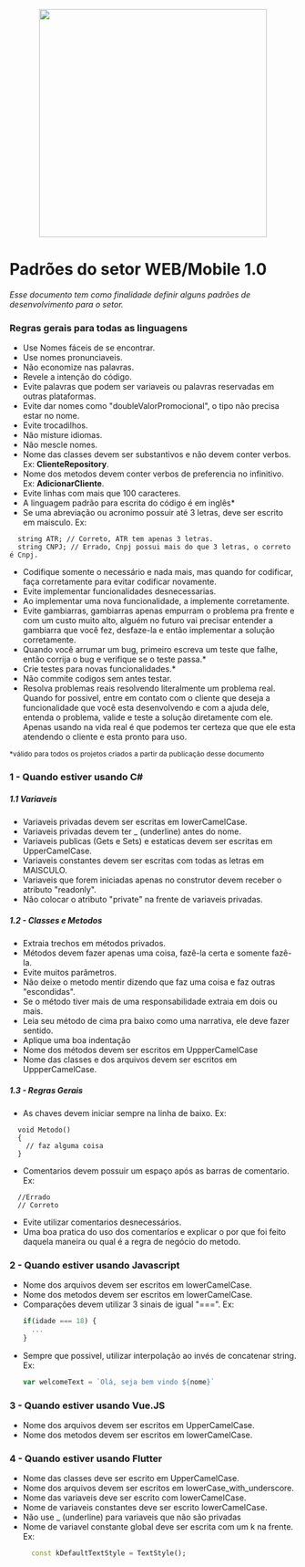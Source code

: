 <p align="center">
  <img width="400" src="https://alfameta-cdn.s3-sa-east-1.amazonaws.com/logotransparente.png">
</p>

# Padrões do setor WEB/Mobile 1.0

 
_Esse documento tem  como finalidade definir alguns padrões de desenvolvimento para o setor._

<h3>Regras gerais para todas as linguagens</h3>

  * Use Nomes fáceis de se encontrar.
  * Use nomes pronunciaveis.
  * Não economize nas palavras.
  * Revele a intenção do código.
  * Evite palavras que podem ser variaveis ou palavras reservadas em outras plataformas.
  * Evite dar nomes como "doubleValorPromocional", o tipo não precisa estar no nome.
  * Evite trocadilhos.
  * Não misture idiomas.
  * Não mescle nomes.
  * Nome das classes devem ser substantivos e não devem conter verbos. Ex: **ClienteRepository**.
  * Nome dos metodos devem conter verbos de preferencia no infinitivo. Ex: **AdicionarCliente**.
  * Evite linhas com mais que 100 caracteres.
  * A linguagem padrão para escrita do código é em inglês* 
  * Se uma abreviação ou acronimo possuir até 3 letras, deve ser escrito em maisculo. Ex: 
  ```CSharp
    string ATR; // Correto, ATR tem apenas 3 letras.
    string CNPJ; // Errado, Cnpj possui mais do que 3 letras, o correto é Cnpj.
  ```
  * Codifique somente o necessário e nada mais, mas quando for codificar, faça corretamente para evitar codificar novamente.
  * Evite implementar funcionalidades desnecessarias.
  * Ao implementar uma nova funcionalidade, a implemente corretamente.
  * Evite gambiarras, gambiarras apenas empurram o problema pra frente e com um custo muito alto, alguém no futuro vai precisar entender a gambiarra que você fez, desfaze-la e então implementar a solução corretamente.
  * Quando você arrumar um bug, primeiro escreva um teste que falhe, então corrija o bug e verifique se o teste passa.*
  * Crie testes para novas funcionalidades.*
  * Não commite codigos sem antes testar.
  * Resolva problemas reais resolvendo literalmente um problema real.
    Quando for possivel, entre em contato com o cliente que deseja a funcionalidade que você esta    desenvolvendo e com a ajuda dele, entenda o problema, valide e teste a solução diretamente com ele. Apenas usando na vida real é que podemos ter certeza que que ele esta atendendo o cliente e esta pronto para uso.

<p style="font-size:12px">*válido para todos os projetos criados a partir da publicação desse documento</p>

<h3>1 - Quando estiver usando C#</h3>

<h5>1.1 Variaveis</h5>

* Variaveis privadas devem ser escritas em lowerCamelCase.
* Variaveis privadas devem ter _ (underline) antes do nome.
* Variaveis publicas (Gets e Sets) e estaticas devem ser escritas em UpperCamelCase.
* Variaveis constantes devem ser escritas com todas as letras em MAISCULO.
* Variaveis que forem iniciadas apenas no construtor devem receber o atributo "readonly".
* Não colocar o atributo "private" na frente de variaveis privadas.

<h5>1.2 - Classes e Metodos</h5>

  * Extraia trechos em métodos privados.
  * Métodos devem fazer apenas uma coisa, fazê-la certa e somente fazê-la.
  * Evite muitos parâmetros.
  * Não deixe o metodo mentir dizendo que faz uma coisa e faz outras "escondidas".
  * Se o método tiver mais de uma responsabilidade extraia em dois ou mais.
  * Leia seu método de cima pra baixo como uma narrativa, ele deve fazer sentido.
  * Aplique uma boa indentação
  * Nome dos métodos devem ser escritos em UppperCamelCase
  * Nome das classes e dos arquivos devem ser escritos em UppperCamelCase.

<h5>1.3 - Regras Gerais</h5>

  * As chaves devem iniciar sempre na linha de baixo. Ex:
  ```CSharp
    void Metodo()
    {
      // faz alguma coisa
    }
  ```

  * Comentarios devem possuir um espaço após as barras de comentario. Ex:
  ```CSharp
    //Errado
    // Correto
  ```
  
  * Evite utilizar comentarios desnecessários.
  * Uma boa pratica do uso dos comentaríos e explicar o por que foi feito daquela maneira ou qual é a regra de negócio do metodo.
<h3>2 - Quando estiver usando Javascript</h3>

* Nome dos arquivos devem ser escritos em lowerCamelCase.
* Nome dos metodos devem ser escritos em lowerCamelCase.
* Comparações devem utilizar 3 sinais de igual "===". Ex:
  ```javascript
  if(idade === 18) {
    ...
  }
  ```
* Sempre que possivel, utilizar interpolação ao invés de concatenar string. Ex:
  ```javascript
  var welcomeText = `Olá, seja bem vindo ${nome}`
  ```

<h3>3 - Quando estiver usando Vue.JS</h3>

* Nome dos arquivos devem ser escritos em UpperCamelCase.
* Nome dos metodos devem ser escritos em lowerCamelCase.


<h3>4 - Quando estiver usando Flutter</h3>

* Nome das classes deve ser escrito em UpperCamelCase.
* Nome dos arquivos devem ser escritos em lowerCase_with_underscore.
* Nome das variaveis deve ser escrito com lowerCamelCase.
* Nome de variaveis constantes deve ser escrito lowerCamelCase.
* Não use _ (underline) para variaveis que não são privadas
* Nome de variavel constante global deve ser escrita com um k na frente. Ex:
  ```dart
    const kDefaultTextStyle = TextStyle();
  ```
